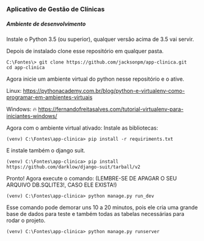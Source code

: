 ### Aplicativo de Gestão de Clínicas

##### Ambiente de desenvolvimento

Instale o Python 3.5 (ou superior), qualquer versão acima de 3.5 vai servir.

Depois de instalado clone esse repositório em qualquer pasta.

```shell script
C:\Fontes\> git clone https://github.com/jacksonpm/app-clinica.git
cd app-clinica
```

Agora inicie um ambiente virtual do python nesse repositório e o ative.

Linux: 
https://pythonacademy.com.br/blog/python-e-virtualenv-como-programar-em-ambientes-virtuais

Windows: :fire:
https://fernandofreitasalves.com/tutorial-virtualenv-para-iniciantes-windows/

Agora com o ambiente virtual ativado:
Instale as bibliotecas:


```shell script
(venv) C:\Fontes\app-clinica> pip install -r requiriments.txt
```

E instale também o django suit.
```shell script
(venv) C:\Fontes\app-clinica> pip install https://github.com/darklow/django-suit/tarball/v2
```

Pronto!
Agora execute o comando:
(LEMBRE-SE DE APAGAR O SEU ARQUIVO DB.SQLITE3!, CASO ELE EXISTA!)

```shell script
(venv) C:\Fontes\app-clinica> python manage.py run_dev
```

Esse comando pode demorar uns 10 a 20 minutos, pois ele cria uma grande base de dados para teste
e também todas as tabelas necessárias para rodar o projeto.


```shell script
(venv) C:\Fontes\app-clinica> python manage.py runserver
```





